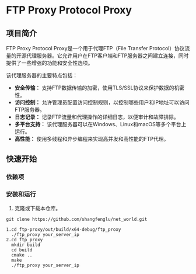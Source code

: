 # FTP Proxy Protocol Proxy

## 项目简介

FTP Proxy Protocol Proxy是一个用于代理FTP（File Transfer Protocol）协议流量的开源代理服务器。它允许用户在FTP客户端和FTP服务器之间建立连接，同时提供了一些增强的功能和安全性选项。

该代理服务器的主要特点包括：

- **安全传输：** 支持FTP数据传输的加密，使用TLS/SSL协议来保护数据的机密性。
- **访问控制：** 允许管理员配置访问控制规则，以控制哪些用户和IP地址可以访问FTP服务器。
- **日志记录：** 记录FTP流量和代理操作的详细日志，以便审计和故障排除。
- **多平台支持：** 该代理服务器可以在Windows、Linux和macOS等多个平台上运行。
- **高性能：** 使用多线程和异步编程来实现高并发和高性能的FTP代理。

## 快速开始

### 依赖项


### 安装和运行

1. 克隆或下载本仓库。

```shell
git clone https://github.com/shangfenglu/net_world.git

1.cd ftp-proxy/out/build/x64-debug/ftp_proxy
  ./ftp_proxy your_server_ip
2.cd ftp_proxy
  mkdir build
  cd build
  cmake ..
  make
  ./ftp_proxy your_server_ip

